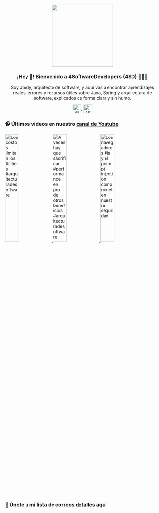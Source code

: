 <p align="center" width="300">
    <img align="center" width="200" src="https://www.4softwaredevelopers.com/assets/img/brands/icono_4SD.png" />
    <h3 align="center">¡Hey 👋! Bienvenido a 4SoftwareDevelopers (4SD) 👨🏻‍💻</h3>
 </p>
 
 <p align="center">Soy Jordy, arquitecto de software, y aquí vas a encontrar aprendizajes reales, errores y recursos útiles sobre Java, Spring y arquitectura de software, explicados de forma clara y sin humo.</p>
 <p align="center">
    <a href="https://youtube.com/4SoftwareDevelopers" target="blank" style='margin-right:4px'>
     <img align="center" src="https://cdn.jsdelivr.net/npm/simple-icons@3.0.1/icons/youtube.svg" alt="4SoftwareDevelopers" height="28px" width="28px" />
    </a>
    <a href="https://x.com/jordy_4sd" target="blank">
      <img align="center" src="https://cdn.jsdelivr.net/npm/simple-icons@3.0.1/icons/twitter.svg" alt="4SoftwareDevelopers" height="28px" width="28px" />
    </a>
 </p>
 
### 📹 Últimos vídeos en nuestro [canal de Youtube](https://youtube.com/4SoftwareDevelopers?sub_confirmation=1)

<a href='https://youtu.be/Ql7MVRcSUKU' target='_blank'>
    <img width='30%' src='https://img.youtube.com/vi/Ql7MVRcSUKU/mqdefault.jpg' alt='Los costos limitan los #ilities #arquitecturadesoftware' title='Los costos limitan los #ilities #arquitecturadesoftware' />
</a>

<a href='https://youtu.be/6UHYDzAj4Qw' target='_blank'>
    <img width='30%' src='https://img.youtube.com/vi/6UHYDzAj4Qw/mqdefault.jpg' alt='A veces hay que sacrificar #performance  en pro de otros beneficios #arquitecturadesoftware' title='A veces hay que sacrificar #performance  en pro de otros beneficios #arquitecturadesoftware' />
</a>

<a href='https://youtu.be/8_zdjee2Imw' target='_blank'>
    <img width='30%' src='https://img.youtube.com/vi/8_zdjee2Imw/mqdefault.jpg' alt='Los navegadores #ia y el prompt injection comprometen nuestra seguridad' title='Los navegadores #ia y el prompt injection comprometen nuestra seguridad' />
</a>


### 🔐 Únete a mi lista de correos [detalles aquí](https://www.4softwaredevelopers.com) 
 

